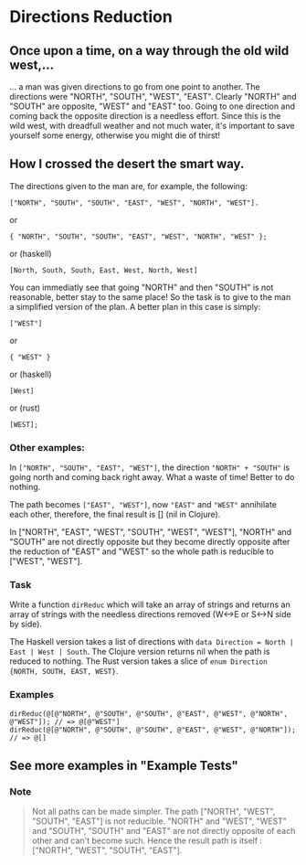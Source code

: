 # Directions Reduction
## Once upon a time, on a way through the old wild west,…
… a man was given directions to go from one point to another. The directions were "NORTH", "SOUTH", "WEST", "EAST". Clearly "NORTH" and "SOUTH" are opposite, "WEST" and "EAST" too. Going to one direction and coming back the opposite direction is a needless effort. Since this is the wild west, with dreadfull weather and not much water, it's important to save yourself some energy, otherwise you might die of thirst!

## How I crossed the desert the smart way.

The directions given to the man are, for example, the following:

```["NORTH", "SOUTH", "SOUTH", "EAST", "WEST", "NORTH", "WEST"].```

or

```{ "NORTH", "SOUTH", "SOUTH", "EAST", "WEST", "NORTH", "WEST" };```

or (haskell)

```[North, South, South, East, West, North, West]```

You can immediatly see that going "NORTH" and then "SOUTH" is not reasonable, better stay to the same place! So the task is to give to the man a simplified version of the plan. A better plan in this case is simply:

```["WEST"]```

or

```{ "WEST" }```

or (haskell)

```[West]```

or (rust)

```[WEST];```

### Other examples:

In ```["NORTH", "SOUTH", "EAST", "WEST"]```, the direction ```"NORTH" + "SOUTH"``` is going north and coming back right away. What a waste of time! Better to do nothing.

The path becomes ```["EAST", "WEST"]```, now ```"EAST"``` and ```"WEST"``` annihilate each other, therefore, the final result is [] (nil in Clojure).

In ["NORTH", "EAST", "WEST", "SOUTH", "WEST", "WEST"], "NORTH" and "SOUTH" are not directly opposite but they become directly opposite after the reduction of "EAST" and "WEST" so the whole path is reducible to ["WEST", "WEST"].
### Task

Write a function ```dirReduc``` which will take an array of strings and returns an array of strings with the needless directions removed (W<->E or S<->N side by side).

The Haskell version takes a list of directions with ```data Direction = North | East | West | South```. The Clojure version returns nil when the path is reduced to nothing. The Rust version takes a slice of ```enum Direction {NORTH, SOUTH, EAST, WEST}```.
### Examples
```
dirReduc(@[@"NORTH", @"SOUTH", @"SOUTH", @"EAST", @"WEST", @"NORTH", @"WEST"]); // => @[@"WEST"]
dirReduc(@[@"NORTH", @"SOUTH", @"SOUTH", @"EAST", @"WEST", @"NORTH"]); // => @[]
```
## See more examples in "Example Tests"
### Note
> Not all paths can be made simpler. The path ["NORTH", "WEST", "SOUTH", "EAST"] is not reducible. "NORTH" and "WEST", "WEST" and "SOUTH", "SOUTH" and "EAST" are not directly opposite of each other and can't become such. Hence the result path is itself : ["NORTH", "WEST", "SOUTH", "EAST"].